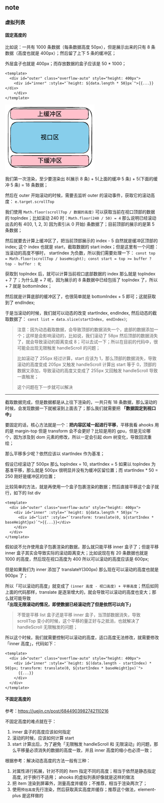## note

### 虚拟列表

#### 固定高度的

比如说：一共有 1000 条数据（每条数据高度 50px），但是展示出来的只有 8 条数据（高度也就是 400px）；然后留了上下 5 条的缓冲区；

外层盒子也就是 400px；而存放数据的盒子应该是 50 * 1000；

```vue
<template>
  <div id="outer" class="overflow-auto" style="height: 400px">
    <div id="inner" :style="`height: ${data.length * 50}px`">{{...}}</div>
    </div>
</template>
```

![virtualized-list.png](virtualized-list.png)

我们第一次渲染，至少要渲染出 8(展示 8 条) + 5(上面的缓冲 5 条) + 5(下面的缓冲 5 条) = 18 条数据；

然后在 outer 开始滚动的时候，需要去监听 outer 的滚动事件，获取它的滚动高度： `e.target.scrollTop`

我们使用 `Math.floor(scrollTop / 数据的高度)` 可以获取当前在视口顶部的数据的 topIndex；比如滚动 240 时：`Math.floor(240 / 50) = 4` 那么说明已经滚动出去的有 4([0, 1, 2, 3] 因为索引从 0 开始) 条数据了；目前顶部的展示的是第 5 条数据；

然后就要去计算上缓冲区了，把当前顶部展示的 index - 5 自然就是缓冲区顶部的 index; 这个 index 也就是 start，截取数据的 start index；但是这里有一个问题：当滚动的高度不够时， startIndex 为负数，所以我们需要处理一下： `const top = Math.floor(scrollTop / baseHeight); const start = top >= buffer ? top - buffer : 0`; 

获取到 topIndex 后，就可以计算当前视口底部数据的 index 那么就是 topIndex + 7 了；为什么是 + 7 呢，因为展示的 8 条数据中已经包括了 topIndex 了，所以 + 7 就是 bottomIndex；

然后就是计算底部的缓冲区了，也很简单就是 bottomIndex + 5 即可；这就获取到了 endIndex;

于是当滚动的时候，我们就可以动态的改变 startIndex, endIndex, 然后动态的截取数据了： `const list = data.slice(startIndex, endIndex)`;

> 注意：因为动态截取数据，会导致顶部的数据消失一个，底部的数据添加一个；这样是会影响滚动的，比如说，我们滚动了 58px 然后顶部的数据消失了，就会导致滚动的距离变成 8；可以去试一下；所以在目前的代码中，很可能会出现无限触发 handleScroll 的问题；
> 
> 比如滚动了 255px 经过计算，start 应该为 1，那么顶部的数据消失，导致滚动的高度变成 205px 又触发 handleScroll 计算出 start 等于 0，顶部的数据又添加，导致滚动的高度又变成了 255px 又回触发 handleScroll 导致一直触发；
> 
> 这个问题在下一步就可以解决

---

截取数据完成，但是数据都是从上往下渲染的，一共只有 18 条数据，那么滚动的时候，会发现数据一下就被滚到上面去了；那么我们就需要把 **「数据固定到视口中」**

要固定的话，核心方法就是一个：**把内容区域一起进行平移**，平移我看 ahooks 用的是 margin-top 但是 transform 会不会更好？比较是用的 gpu，但是无论哪个，因为涉及到 dom 元素的修改，所以一定会引起 dom 树变化，导致回流重绘；

那么平移多少呢？依然应该以 startIndex 作为基准；

假设已经滚动了 500px 那么 topIndex = 10, startIndex = 5 如果以 topIndex 为基准平移，那么就是 500px 很明显并没有为缓冲区留位置；而 startIndex * 50 = 250 刚好是缓冲区的位置；

比较简单的方法，就是再使用一个盒子包裹渲染的数据；然后直接平移这个盒子就行，如下的 list div

```vue
<template>
  <div id="outer" class="overflow-auto" style="height: 400px">
    <div id="inner" :style="`height: ${data.length * 50}px`">
      <div id="list" :style="`transform: translate(0, ${startIndex * baseHeight}px)`">{{...}}</div>
    </div>
  </div>
</template>
```

假如说不允许使用盒子包裹渲染的数据，那么就只能平移 inner 盒子了；但是平移 inner 盒子其实会导致实际的滚动距离变大；比如说现在有 20 条数据也就是 1000 的高度，然后现在视口高度为 400 所以可以滚动的高度应该是 600px;

但是如果我们为 inner 添加了 translateY(300px) 那么现在可以滚动的高度也就是 900px 了；

所以「可以滚动的高度」就变成了 `(inner 高度 - 视口高度) + 平移高度`；然后如同上面的代码那样，translate 是逐渐增大的，就会导致可以滚动的高度也变大；那么就可能导致 **「出现无限滚动的情况，即使数据已经滚动完了但是依然可以向下」**

> 不管是平移 list 盒子还是平移 inner 盒子，当顶部数据消失，导致 scrollTop 变小的时候，这个平移的量正好与之抵消，也就解决了 handleScroll 无限触发的问题；

所以这个时候，我们就需要控制可以滚动的高度，适口高度无法修改，就需要修改「inner 高度」，代码如下：

```vue
<template>
  <div id="outer" class="overflow-auto" style="height: 400px">
    <div id="inner" :style="`height: ${(data.length - startIndex) * 50}px; transform: translate(0, ${startIndex * baseHeight}px)`">
      {{...}}
    </div>
  </div>
</template>
```

#### 不固定高度的

参考：https://juejin.cn/post/6844903982742110216

不固定高度的难点就在于：

1. inner 盒子的高度应该如何指定
2. 滚动的时候，应该如何计算 start
3. start 计算出后，为了避免「无限触发 handleScroll 和 无限滚动」的问题，那么平移量必须消失的数据的高度一致，并且 inner 高度的缩小也必须一致；

根据参考：解决动态高度的方法一般有三种：

1. 对属性进行拓展，针对不同的 item 指定不同的高度；相当于依然是静态指定高度, 对于换行不适用； ahooks 的虚拟列表好像就是这样的做法
2. 把 item 渲染到屏幕外，测量高度并缓存；不推荐，相当于渲染两次了；
3. 使用`预估高度`先行渲染，然后获取真实高度并缓存；推荐这个做法，element-plus 是这样做的